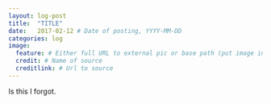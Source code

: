 ```yaml
---
layout: log-post
title:  "TITLE"
date:   2017-02-12 # Date of posting, YYYY-MM-DD
categories: log
image:
  feature: # Either full URL to external pic or base path (put image in ./assets/DATE/)
  credit: # Name of source
  creditlink: # Url to source
---
```

Is this I forgot.
